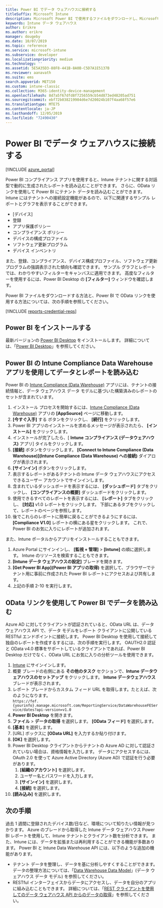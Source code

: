 ```yaml
---
title: Power BI でデータ ウェアハウスに接続する
titleSuffix: Microsoft Intune
description: Microsoft Power BI で使用するファイルをダウンロードし、Microsoft Intune テナントに合わせて動的に生成されるインタラクティブなレポートを読み込むことができます。
keywords: Intune データ ウェアハウス
author: Erikre
ms.author: erikre
manager: dougeby
ms.date: 10/07/2019
ms.topic: reference
ms.service: microsoft-intune
ms.subservice: developer
ms.localizationpriority: medium
ms.technology: ''
ms.assetid: 5E5A35D3-88F8-441B-8A0B-C5D7A1E5137B
ms.reviewer: aanavath
ms.suite: ems
search.appverid: MET150
ms.custom: intune-classic
ms.collection: M365-identity-device-management
ms.openlocfilehash: 8d7a5f67dfd8f7256559cb54d873ed48205ad751
ms.sourcegitcommit: ebf72b038219904d6e7d20024b107f4aa68f57e6
ms.translationtype: MTE75
ms.contentlocale: ja-JP
ms.lasthandoff: 12/05/2019
ms.locfileid: "72490430"
---
```

# <a name="connect-to-the-data-warehouse-with-power-bi"></a>Power BI でデータ ウェアハウスに接続する

[!INCLUDE [azure_portal](../includes/azure_portal.md)]

Power BI コンプライアンス アプリを使用すると、Intune テナントに関する対話型で動的に生成されたレポートを読み込むことができます。 さらに、OData リンクを使用して Power BI にテナント データを読み込むことができます。 Intune にはテナントへの接続設定機能があるので、以下に関連するサンプル レポートとグラフを表示することができます。  

- [デバイス]
- 登録
- アプリ保護ポリシー
- コンプライアンス ポリシー
- デバイスの構成プロファイル
- ソフトウェア更新プログラム
- デバイス インベントリ

また、登録、コンプライアンス、デバイス構成プロファイル、ソフトウェア更新プログラムの強調表示された傾向も確認できます。 サンプル グラフとレポートでは、わかりやすいフィルターをキャンバスに適用できます。 高度なフィルターを使用するには、Power BI Desktop の **[フィルター]** ウィンドウを確認します。

Power BI ファイルをダウンロードする方法と、Power BI で OData リンクを使用する方法については、次の手順を参照してください。

[!INCLUDE [reports-credential-reqs](../includes/reports-credential-reqs.md)]

## <a name="install-power-bi"></a>Power BI をインストールする

最新バージョンの [Power BI Desktop](https://aka.ms/intune/datawarehouseapi/installpowerbi) をインストールします。 詳細については、「[Power BI Desktop](https://powerbi.microsoft.com/desktop)」を参照してください。

## <a name="load-the-data-and-reports-using-the-power-bi-intune-compliance-data-warehouse-app"></a>Power BI の Intune Compliance Data Warehouse アプリを使用してデータとレポートを読み込む

Power BI の [Intune Compliance (Data Warehouse)](https://aka.ms/intune/datawarehouseapi/getpowerbiapp) アプリには、テナントの接続情報と、データ ウェアハウス データ モデルに基づいた構築済みのレポートのセットが含まれています。

1. インストール プロセスを開始するには、[Intune Compliance (Data Warehouse)](https://aka.ms/intune/datawarehouseapi/getpowerbiapp) アプリの **[AppSource]** ページに移動します。
2. **[今すぐ入手]** する ボタンをクリックし、 **[続行]** をクリックします。
3. Power BI アプリのインストールを求めるメッセージが表示されたら、 **[インストール]** をクリックします。
4. インストールが完了したら、[ **Intune コンプライアンス (データウェアハウス)** アプリ] タイルをクリックします。
5. **[接続]** ボタンをクリックします。 **[Connect to Intune Compliance (Data Warehouse)]\(Intune Compliance (Data Warehouse) への接続\)** ダイアログが表示されます。
6. **[サインイン]** ボタンをクリックします。
7. 表示するレポートがあるテナントの Intune データ ウェアハウスにアクセスできるユーザー アカウントでサインインします。
8. 含まれているダッシュボードを表示するには、 **[ダッシュボード]** タブをクリックし、 **[コンプライアンスの概要]** ダッシュボードをクリックします。
9. 使用できるすべてのレポートを表示するには、 **[レポート]** タブをクリックし、 **[対応]** v1.0 レポートをクリックします。 下部にあるタブをクリックして、レポートのページを参照します。
10. 後でこれらのレポートに簡単に戻ることができるようにするには、 **[Compliance V1.0]** レポートの横にある星をクリックします。 これで、Power BI のお気に入りにレポートが追加されます。

また、Intune ポータルからアプリをインストールすることもできます。

1. Azure Portal にサインインし、 **[監視 + 管理]**  >  **[Intune]** の順に選択します。 Intune のリソースを検索することもできます。
2. **[Intune データ ウェアハウスの設定]** ブレードを開きます。
3. **[Get Power BI App]\(Power BI アプリの取得\)** を選択して、ブラウザーでテナント用に事前に作成された Power BI レポートにアクセスおよび共有します。
4. 上記の手順 2-10 を実行します。

## <a name="load-the-data-in-power-bi-using-the-odata-link"></a>OData リンクを使用して Power BI でデータを読み込む

Azure AD に対してクライアントが認証されていると、OData URL は、データ ウェアハウス API で、データ モデルをレポート クライアントに公開している RESTful エンドポイントに接続します。 Power BI Desktop を使用して接続して独自のレポートを作成するするには、次の手順を実行します。 OAUTH2.0 認証と OData v4.0 標準をサポートしているクライアントであれば、Power BI Desktop だけでなく、OData URL にお気に入りの分析ツールを使用できます。

1. [Intune](https://go.microsoft.com/fwlink/?linkid=2090973) にサインインします。
2. 概要 ブレードの右側にある **その他のタスク** セクションで、**Intune データウェアハウスのセットアップ** をクリックします。 **Intune データウェアハウス**ブレードが表示されます。
3. レポート ブレードからカスタム フィード URL を取得します。たとえば、次のようになります。<br>
    `https://fef.{yourinfo}.manage.microsoft.com/ReportingService/DataWarehouseFEService/dates?api-version=v1.0`
4. **Power BI Desktop** を開きます。
5. **ファイル** > **データの取得** を選択します。 **[OData フィード]** を選択します。
6. **[基本]** を選択します。
7. [URL] ボックスに **[OData URL]** を入力するか貼り付けます。
8. **[OK]** を選択します。
9. Power BI Desktop クライアントからテナントの Azure AD に対して認証されていない場合は、資格情報を入力します。 データにアクセスするには、OAuth 2.0 を使って Azure Active Directory (Azure AD) で認証を行う必要があります。  
    1. **[組織のアカウント]** を選択します。  
    2. ユーザー名とパスワードを入力します。  
    3. **[サインイン]** を選択します。  
    4. **[接続]** を選択します。  
10. **[読み込み]** を選択します。

## <a name="next-steps"></a>次の手順

過去 1 週間に登録されたデバイス数/日など、環境について知りたい情報が見つかります。 Azure のブレードから取得した Intune データ ウェアハウス Power BI レポートを使用して、Intune テナントとクライアント数を分析できます。 また、Intune には、データを拡張または再利用することができる機能が多数あります。 Power BI と Intune Data Warehouse API には、以下のような追加の機能があります。

<!-- - You can use Power BI Desktop to create additional report types with your data. For example, you could create a custom chart representing the ratio of device manufactures in your enterprise. For more information about creating custom reports with Power BI and the Intune Data Warehouse, see `BLOG POST ON POWER BI`. -->
- テナント データを整理し、データを基に分析しやすくすることができます。 データの整理方法については、「[Data Warehouse Data Model](reports-ref-data-model.md)」(データ ウェアハウス データ モデル) を参照してください。
- RESTful インターフェイスからデータにアクセスし、データを自分のアプリに組み込むこともできます。 詳細については、「[REST クライアントを使用してのデータ ウェアハウス API からのデータの取得](../reports-proc-data-rest.md)」を参照してください。
